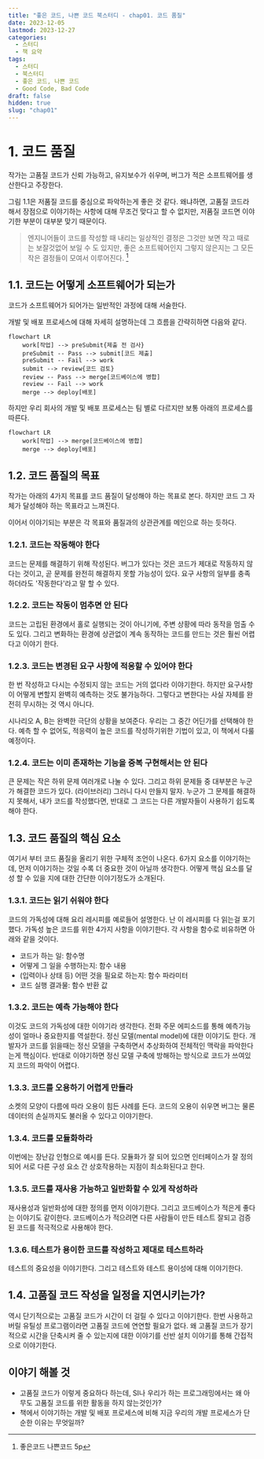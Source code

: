 ```yaml
---
title: "좋은 코드, 나쁜 코드 북스터디 - chap01. 코드 품질"
date: 2023-12-05
lastmod: 2023-12-27
categories:
  - 스터디
  - 책 요약
tags:
  - 스터디
  - 북스터디
  - 좋은 코드, 나쁜 코드
  - Good Code, Bad Code
draft: false
hidden: true
slug: "chap01"
---
```


# 1. 코드 품질

작가는 고품질 코드가 신뢰 가능하고, 유지보수가 쉬우며, 버그가 적은 소프트웨어를 생산한다고 주장한다.

그림 1.1은 저품질 코드를 중심으로 파악하는게 좋은 것 같다. 왜냐하면, 고품질 코드라 해서 장점으로 이야기하는 사항에 대해 무조건 맞다고 할 수 없지만, 저품질 코드면 이야기한 부분이 대부분 맞기 때문이다.

> 엔지니어들이 코드를 작성할 때 내리는 일상적인 결정은 그것만 보면 작고 때로는 보잘것없어 보일 수 도 있지만, 좋은 소프트웨어인지 그렇지 않은지는 그 모든 작은 결정들이 모여서 이루어진다. [^1]

[^1]: 좋은코드 나쁜코드 5p

## 1.1. 코드는 어떻게 소프트웨어가 되는가

코드가 소프트웨어가 되어가는 일반적인 과정에 대해 서술한다.

개발 및 배포 프로세스에 대해 자세히 설명하는데 그 흐름을 간략히하면 다음와 같다.

```mermaid
flowchart LR
	work[작업] --> preSubmit{제출 전 검사}
	preSubmit -- Pass --> submit[코드 제출]
	preSubmit -- Fail --> work
	submit --> review{코드 검토}
	review -- Pass --> merge[코드베이스에 병합]
	review -- Fail --> work
	merge --> deploy[배포]
```

하지만 우리 회사의 개발 및 배포 프로세스는 팀 별로 다르지만 보통 아래의 프로세스를 따른다.

```mermaid
flowchart LR
	work[작업] --> merge[코드베이스에 병합]
	merge --> deploy[배포]
```

## 1.2. 코드 품질의 목표

작가는 아래의 4가지 목표를 코드 품질이 달성해야 하는 목표로 본다. 하지만 코드 그 자체가 달성해야 하는 목표라고 느껴진다.

이어서 이야기되는 부분은 각 목표와 품질과의 상관관계를 메인으로 하는 듯하다.

### 1.2.1. 코드는 작동해야 한다

코드는 문제를 해결하기 위해 작성된다. 버그가 있다는 것은 코드가 제대로 작동하지 않다는 것이고, 곧 문제를 완전히 해결하지 못할 가능성이 있다.
요구 사항의 일부를 충족하더라도 '작동한다'라고 말 할 수 있다.

### 1.2.2. 코드는 작동이 멈추면 안 된다

코드는 고립된 환경에서 홀로 실행되는 것이 아니기에, 주변 상황에 따라 동작을 멈출 수도 있다. 그리고 변화하는 환경에 상관없이 계속 동작하는 코드를 만드는 것은 훨씬 어렵다고 이야기 한다.

### 1.2.3. 코드는 변경된 요구 사항에 적응할 수 있어야 한다

한 번 작성하고 다시는 수정되지 않는 코드는 거의 없다라 이야기한다. 하지만 요구사항이 어떻게 변할지 완벽히 예측하는 것도 불가능하다. 그렇다고 변한다는 사실 자체를 완전히 무시하는 것 역시 아니다.

시나리오 A, B는 완벽한 극단의 상황을 보여준다. 우리는 그 중간 어딘가를 선택해야 한다.
예측 할 수 없어도, 적응력이 높은 코드를 작성하기위한 기법이 있고, 이 책에서 다룰 예정이다.

### 1.2.4. 코드는 이미 존재하는 기능을 중복 구현해서는 안 된다

큰 문제는 작은 하위 문제 여러개로 나눌 수 있다. 그리고 하위 문제들 중 대부분은 누군가 해결한 코드가 있다. (라이브러리) 그러니 다시 만들지 말자.
누군가 그 문제를 해결하지 못해서, 내가 코드를 작성했다면, 반대로 그 코드는 다른 개발자들이 사용하기 쉽도록해야 한다.

## 1.3. 코드 품질의 핵심 요소

여기서 부터 코드 품질을 올리기 위한 구체적 조언이 나온다.
6가지 요소를 이야기하는데, 먼저 이야기하는 것일 수록 더 중요한 것이 아닐까 생각한다.
어떻게 핵심 요소를 달성 할 수 있을 지에 대한 간단한 이야기정도가 소개된다.

### 1.3.1. 코드는 읽기 쉬워야 한다

코드의 가독성에 대해 요리 레시피를 예로들어 설명한다. 난 이 레시피를 다 읽는걸 포기했다.
가독성 높은 코드를 위한 4가지 사항을 이야기한다. 각 사항을 함수로 비유하면 아래와 같을 것이다.

- 코드가 하는 일: 함수명
- 어떻게 그 일을 수행하는지: 함수 내용
- (입력이나 상태 등) 어떤 것을 필요로 하는지: 함수 파라미터
- 코드 실행 결과물: 함수 반환 값

### 1.3.2. 코드는 예측 가능해야 한다

이것도 코드의 가독성에 대한 이야기라 생각한다.
전화 주문 에피소드를 통해 예측가능성이 얼마나 중요한지를 역설한다.
정신 모델(mental model)에 대한 이야기도 한다.
개발자가 코드를 읽을때는 정신 모델을 구축하면서 추상화하여 전체적인 맥락을 파악한다는게 핵심이다.
반대로 이야기하면 정신 모델 구축에 방해하는 방식으로 코드가 쓰여있지 코드의 파악이 어렵다.

### 1.3.3. 코드를 오용하기 어렵게 만들라

소켓의 모양이 다름에 따라 오용이 힘든 사례를 든다.
코드의 오용이 쉬우면 버그는 물론 데이터의 손실까지도 불러올 수 있다고 이야기한다.

### 1.3.4. 코드를 모듈화하라

이번에는 장난감 인형으로 예시를 든다.
모듈화가 잘 되어 있으면 인터페이스가 잘 정의되어 서로 다른 구성 요소 간 상호작용하는 지점이 최소화된다고 한다.

### 1.3.5. 코드를 재사용 가능하고 일반화할 수 있게 작성하라

재사용성과 일반화성에 대한 정의를 먼저 이야기한다. 그리고 코드베이스가 적은게 좋다는 이야기도 같이한다.
코드베이스가 적으려면 다른 사람들이 만든 테스트 잘되고 검증된 코드를 적극적으로 사용해야 한다.

### 1.3.6. 테스트가 용이한 코드를 작성하고 제대로 테스트하라

테스트의 중요성을 이야기한다. 그리고 테스트와 테스트 용이성에 대해 이야기한다.

## 1.4. 고품질 코드 작성을 일정을 지연시키는가?

역시 단기적으로는 고품질 코드가 시간이 더 걸릴 수 있다고 이야기한다.
한번 사용하고 버릴 유틸성 프로그램이라면 고품질 코드에 연연할 필요가 없다.
왜 고품질 코드가 장기적으로 시간을 단축시켜 줄 수 있는지에 대한 이야기를 선반 설치 이야기를 통해 간접적으로 이야기한다.

## 이야기 해볼 것

- 고품질 코드가 이렇게 중요하다 하는데, SI나 우리가 하는 프로그래밍에서는 왜 아무도 고품질 코드를 위한 활동을 하지 않는것인가?
- 책에서 이야기하는 개발 및 배포 프로세스에 비해 지금 우리의 개발 프로세스가 단순한 이유는 무엇일까?
